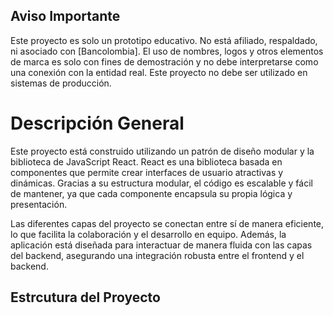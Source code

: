 ## Aviso Importante

Este proyecto es solo un prototipo educativo. No está afiliado, respaldado, ni asociado con [Bancolombia]. El uso de nombres, logos y otros elementos de marca es solo con fines de demostración y no debe interpretarse como una conexión con la entidad real. Este proyecto no debe ser utilizado en sistemas de producción.

# Descripción General

Este proyecto está construido utilizando un patrón de diseño modular y la biblioteca de JavaScript React. React es una biblioteca basada en componentes que permite crear interfaces de usuario atractivas y dinámicas. Gracias a su estructura modular, el código es escalable y fácil de mantener, ya que cada componente encapsula su propia lógica y presentación.

Las diferentes capas del proyecto se conectan entre sí de manera eficiente, lo que facilita la colaboración y el desarrollo en equipo. Además, la aplicación está diseñada para interactuar de manera fluida con las capas del backend, asegurando una integración robusta entre el frontend y el backend.

## Estrcutura del Proyecto 


